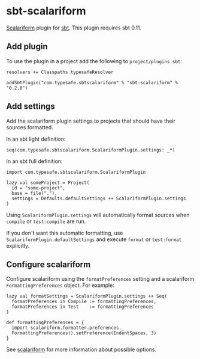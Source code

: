 sbt-scalariform
===============

[Scalariform][scalariform] plugin for [sbt]. This plugin requires sbt 0.11.

[sbt]: https://github.com/harrah/xsbt
[scalariform]: https://github.com/mdr/scalariform


Add plugin
----------

To use the plugin in a project add the following to `project/plugins.sbt`:

    resolvers += Classpaths.typesafeResolver

    addSbtPlugin("com.typesafe.sbtscalariform" % "sbt-scalariform" % "0.2.0")


Add settings
------------

Add the scalariform plugin settings to projects that should have their sources
formatted.

In an sbt light definition:

    seq(com.typesafe.sbtscalariform.ScalariformPlugin.settings: _*)

In an sbt full definition:

    import com.typesafe.sbtscalariform.ScalariformPlugin

    lazy val someProject = Project(
      id = "some-project",
      base = file("."),
      settings = Defaults.defaultSettings ++ ScalariformPlugin.settings
    )

Using `ScalariformPlugin.settings` will automatically format sources when
`compile` or `test:compile` are run.

If you don't want this automatic formatting, use `ScalariformPlugin.defaultSettings` and execute `format` or `test:format` explicitly.


Configure scalariform
---------------------

Configure scalariform using the `formatPreferences` setting and a scalariform
`FormattingPreferences` object. For example:

    lazy val formatSettings = ScalariformPlugin.settings ++ Seq(
      formatPreferences in Compile := formattingPreferences,
      formatPreferences in Test    := formattingPreferences
    )

    def formattingPreferences = {
      import scalariform.formatter.preferences._
      FormattingPreferences().setPreference(IndentSpaces, 3)
    }

See [scalariform] for more information about possible options.
